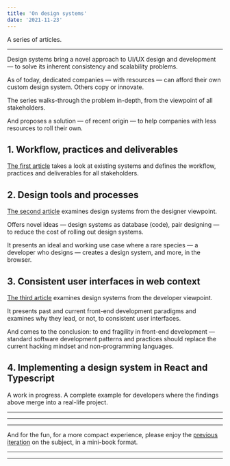 ```yaml
---
title: 'On design systems'
date: '2021-11-23'
---
```


A series of articles.

<!--more-->

---

Design systems bring a novel approach to UI/UX design and development &mdash; to solve its inherent consistency and scalability problems.

As of today, dedicated companies &mdash; with resources &mdash; can afford their own custom design system. Others copy or innovate.

The series walks-through the problem in-depth, from the viewpoint of all stakeholders.

And proposes a solution &mdash; of recent origin &mdash; to help companies with less resources to roll their own.

## 1. Workflow, practices and deliverables

[The first article](http://metamn.io/react/on-design-systems-1/) takes a look at existing systems and defines the workflow, practices and deliverables for all stakeholders.

## 2. Design tools and processes

[The second article](http://metamn.io/react/on-design-systems-2/) examines design systems from the designer viewpoint.

Offers novel ideas &mdash; design systems as database (code), pair designing &mdash; to reduce the cost of rolling out design systems.

It presents an ideal and working use case where a rare species &mdash; a developer who designs &mdash; creates a design system, and more, in the browser.

## 3. Consistent user interfaces in web context

[The third article](http://metamn.io/react/on-design-systems-3/) examines design systems from the developer viewpoint.

It presents past and current front-end development paradigms and examines why they lead, or not, to consistent user interfaces.

And comes to the conclusion: to end fragility in front-end development &mdash; standard software development patterns and practices should replace the current hacking mindset and non-programming languages.

## 4. Implementing a design system in React and Typescript

A work in progress. A complete example for developers where the findings above merge into a real-life project.

---

---

---

And for the fun, for a more compact experience, please enjoy the [previous iteration](https://docs.google.com/document/d/1ukf5kDq7pHGnnExUstssu5Xtl-2yT3KxUp4XU8vvpzE/edit?usp=sharing) on the subject, in a mini-book format.

---

---
